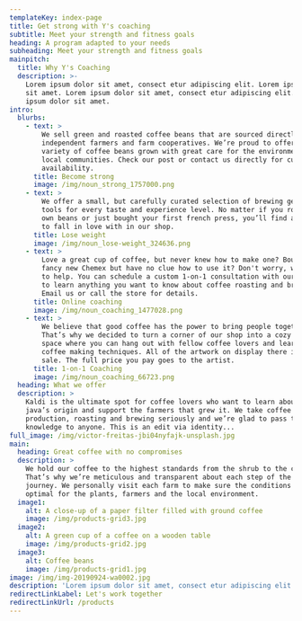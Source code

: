 ```yaml
---
templateKey: index-page
title: Get strong with Y's coaching
subtitle: Meet your strength and fitness goals
heading: A program adapted to your needs
subheading: Meet your strength and fitness goals
mainpitch:
  title: Why Y's Coaching
  description: >-
    Lorem ipsum dolor sit amet, consect etur adipiscing elit. Lorem ipsum dolor
    sit amet. Lorem ipsum dolor sit amet, consect etur adipiscing elit. Lorem
    ipsum dolor sit amet. 
intro:
  blurbs:
    - text: >
        We sell green and roasted coffee beans that are sourced directly from
        independent farmers and farm cooperatives. We’re proud to offer a
        variety of coffee beans grown with great care for the environment and
        local communities. Check our post or contact us directly for current
        availability.
      title: Become strong
      image: /img/noun_strong_1757000.png
    - text: >
        We offer a small, but carefully curated selection of brewing gear and
        tools for every taste and experience level. No matter if you roast your
        own beans or just bought your first french press, you’ll find a gadget
        to fall in love with in our shop.
      title: Lose weight
      image: /img/noun_lose-weight_324636.png
    - text: >
        Love a great cup of coffee, but never knew how to make one? Bought a
        fancy new Chemex but have no clue how to use it? Don't worry, we’re here
        to help. You can schedule a custom 1-on-1 consultation with our baristas
        to learn anything you want to know about coffee roasting and brewing.
        Email us or call the store for details.
      title: Online coaching
      image: /img/noun_coaching_1477028.png
    - text: >
        We believe that good coffee has the power to bring people together.
        That’s why we decided to turn a corner of our shop into a cozy meeting
        space where you can hang out with fellow coffee lovers and learn about
        coffee making techniques. All of the artwork on display there is for
        sale. The full price you pay goes to the artist.
      title: 1-on-1 Coaching
      image: /img/noun_coaching_66723.png
  heading: What we offer
  description: >
    Kaldi is the ultimate spot for coffee lovers who want to learn about their
    java’s origin and support the farmers that grew it. We take coffee
    production, roasting and brewing seriously and we’re glad to pass that
    knowledge to anyone. This is an edit via identity...
full_image: /img/victor-freitas-jbi04nyfajk-unsplash.jpg
main:
  heading: Great coffee with no compromises
  description: >
    We hold our coffee to the highest standards from the shrub to the cup.
    That’s why we’re meticulous and transparent about each step of the coffee’s
    journey. We personally visit each farm to make sure the conditions are
    optimal for the plants, farmers and the local environment.
  image1:
    alt: A close-up of a paper filter filled with ground coffee
    image: /img/products-grid3.jpg
  image2:
    alt: A green cup of a coffee on a wooden table
    image: /img/products-grid2.jpg
  image3:
    alt: Coffee beans
    image: /img/products-grid1.jpg
image: /img/img-20190924-wa0002.jpg
description: 'Lorem ipsum dolor sit amet, consect etur adipiscing elit.'
redirectLinkLabel: Let's work together
redirectLinkUrl: /products
---
```

